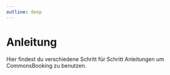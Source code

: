 ```yaml
---
outline: deep
---
```



# Anleitung

Hier findest du verschiedene Schritt für Schritt Anleitungen um CommonsBooking zu benutzen.
